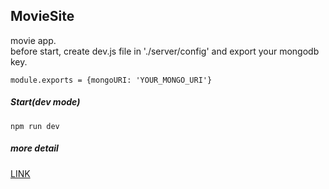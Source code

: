 ## MovieSite
movie app.   
before start, create dev.js file in './server/config' and export your mongodb key.  

    module.exports = {mongoURI: 'YOUR_MONGO_URI'}
    
##### Start(dev mode)
    npm run dev
    
##### more detail
<a href="https://first-daisy-ddd.notion.site/MovieSite-802b8396eee94881b7c0150616999f71">LINK<a/>
